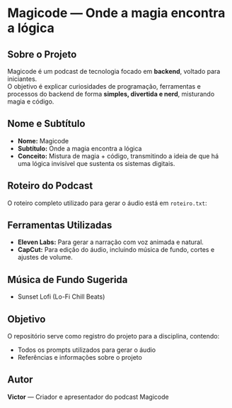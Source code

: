 # Magicode — Onde a magia encontra a lógica

## Sobre o Projeto
Magicode é um podcast de tecnologia focado em **backend**, voltado para iniciantes.  
O objetivo é explicar curiosidades de programação, ferramentas e processos do backend de forma **simples, divertida e nerd**, misturando magia e código.

## Nome e Subtítulo
- **Nome:** Magicode  
- **Subtítulo:** Onde a magia encontra a lógica  
- **Conceito:** Mistura de magia + código, transmitindo a ideia de que há uma lógica invisível que sustenta os sistemas digitais.

## Roteiro do Podcast
O roteiro completo utilizado para gerar o áudio está em `roteiro.txt`:

## Ferramentas Utilizadas
- **Eleven Labs:** Para gerar a narração com voz animada e natural.  
- **CapCut:** Para edição do áudio, incluindo música de fundo, cortes e ajustes de volume.  

## Música de Fundo Sugerida
- Sunset Lofi (Lo-Fi Chill Beats)  
 

## Objetivo
O repositório serve como registro do projeto para a disciplina, contendo:
- Todos os prompts utilizados para gerar o áudio  
- Referências e informações sobre o projeto  

## Autor
**Victor** — Criador e apresentador do podcast Magicode

